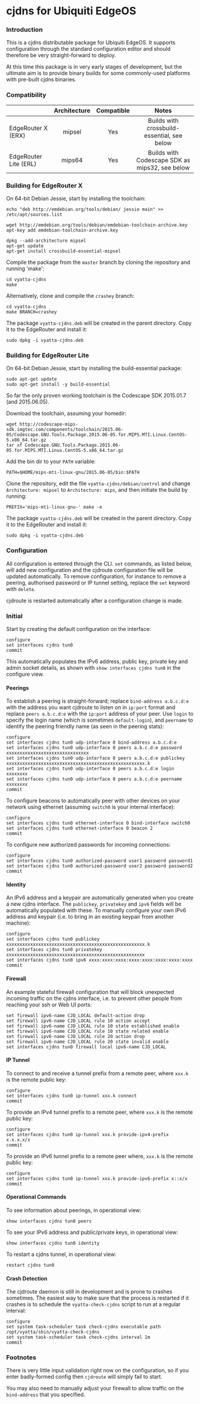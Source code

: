 # cjdns for Ubiquiti EdgeOS

### Introduction

This is a cjdns distributable package for Ubiquiti EdgeOS. It supports configuration through the standard configuration editor and should therefore be very straight-forward to deploy.

At this time this package is in very early stages of development, but the ultimate aim is to provide binary builds for some commonly-used platforms with pre-built cjdns binaries.

### Compatibility

|                       | Architecture | Compatible |                      Notes                     |
|-----------------------|:------------:|:----------:|:----------------------------------------------:|
|    EdgeRouter X (ERX) |    mipsel    |     Yes    | Builds with crossbuild-essential, see below    |
| EdgeRouter Lite (ERL) |    mips64    |     Yes    | Builds with Codescape SDK as mips32, see below |

### Building for EdgeRouter X

On 64-bit Debian Jessie, start by installing the toolchain:
```
echo "deb http://emdebian.org/tools/debian/ jessie main" >> /etc/apt/sources.list

wget http://emdebian.org/tools/debian/emdebian-toolchain-archive.key
apt-key add emdebian-toolchain-archive.key

dpkg --add-architecture mipsel
apt-get update
apt-get install crossbuild-essential-mipsel
```
Compile the package from the `master` branch by cloning the repository and running 'make':
```
cd vyatta-cjdns
make
```
Alternatively, clone and compile the `crashey` branch:
```
cd vyatta-cjdns
make BRANCH=crashey
```
The package `vyatta-cjdns.deb` will be created in the parent directory. Copy it to the EdgeRouter and install it:
```
sudo dpkg -i vyatta-cjdns.deb
```

### Building for EdgeRouter Lite

On 64-bit Debian Jessie, start by installing the build-essential package:
```
sudo apt-get update
sudo apt-get install -y build-essential
```
So far the only proven working toolchain is the Codescape SDK 2015.01.7 (and 2015.06.05).

Download the toolchain, assuming your homedir:
```
wget http://codescape-mips-sdk.imgtec.com/components/toolchain/2015.06-05/Codescape.GNU.Tools.Package.2015.06-05.for.MIPS.MTI.Linux.CentOS-5.x86_64.tar.gz
tar xf Codescape.GNU.Tools.Package.2015.06-05.for.MIPS.MTI.Linux.CentOS-5.x86_64.tar.gz
```
Add the bin dir to your `PATH` variable:
```
PATH=$HOME/mips-mti-linux-gnu/2015.06-05/bin:$PATH
```
Clone the repository, edit the file `vyatta-cjdns/debian/control` and change `Architecture: mipsel` to `Architecture: mips`, and then initiate the build by running:
```
PREFIX='mips-mti-linux-gnu-' make -e
```
The package `vyatta-cjdns.deb` will be created in the parent directory. Copy it to the EdgeRouter and install it:
```
sudo dpkg -i vyatta-cjdns.deb
```

### Configuration

All configuration is entered through the CLI. `set` commands, as listed below, will add new configuration and the cjdroute configuration file will be updated automatically. To remove configuration, for instance to remove a peering, authorised password or IP tunnel setting, replace the `set` keyword with `delete`.

cjdroute is restarted automatically after a configuration change is made.

### Initial

Start by creating the default configuration on the interface:
```
configure
set interfaces cjdns tun0
commit
```
This automatically populates the IPv6 address, public key, private key and admin socket details, as shown with `show interfaces cjdns tun0` in the configure view.

#### Peerings

To establish a peering is straight-forward; replace `bind-address a.b.c.d:e` with the address you want cjdroute to listen on in `ip:port` format and replace `peers a.b.c.d:e` with the `ip:port` address of your peer. Use `login` to specify the login name (which is sometimes `default-login`), and `peername` to identify the peering friendly name (as seen in the peering stats):
```
configure
set interfaces cjdns tun0 udp-interface 0 bind-address a.b.c.d:e
set interfaces cjdns tun0 udp-interface 0 peers a.b.c.d:e password xxxxxxxxxxxxxxxxxxxxxxxxxxxxxxx
set interfaces cjdns tun0 udp-interface 0 peers a.b.c.d:e publickey xxxxxxxxxxxxxxxxxxxxxxxxxxxxxxxxxxxxxxxxxxxxxxxxxxxx.k
set interfaces cjdns tun0 udp-interface 0 peers a.b.c.d:e login xxxxxxxx
set interfaces cjdns tun0 udp-interface 0 peers a.b.c.d:e peername xxxxxxxx
commit
```
To configure beacons to automatically peer with other devices on your network using ethernet (assuming `switch0` is your internal interface):
```
configure
set interfaces cjdns tun0 ethernet-interface 0 bind-interface switch0
set interfaces cjdns tun0 ethernet-interface 0 beacon 2
commit
```
To configure new authorized passwords for incoming connections:
```
configure
set interfaces cjdns tun0 authorized-password user1 password password1
set interfaces cjdns tun0 authorized-password user2 password password2
commit
```

#### Identity

An IPv6 address and a keypair are automatically generated when you create a new cjdns interface. The `publickey`, `privatekey` and `ipv6` fields will be automatically populated with these. To manually configure your own IPv6 address and keypair (i.e. to bring in an existing keypair from another machine):
```
configure
set interfaces cjdns tun0 publickey xxxxxxxxxxxxxxxxxxxxxxxxxxxxxxxxxxxxxxxxxxxxxxxxxxxx.k
set interfaces cjdns tun0 privatekey xxxxxxxxxxxxxxxxxxxxxxxxxxxxxxxxxxxxxxxxxxxxxxxxxxxx
set interfaces cjdns tun0 ipv6 xxxx:xxxx:xxxx:xxxx:xxxx:xxxx:xxxx:xxxx
commit
```

#### Firewall

An example stateful firewall configuration that will block unexpected incoming traffic on the cjdns interface, i.e. to prevent other people from reaching your ssh or Web UI ports:
```
set firewall ipv6-name CJD_LOCAL default-action drop
set firewall ipv6-name CJD_LOCAL rule 10 action accept
set firewall ipv6-name CJD_LOCAL rule 10 state established enable
set firewall ipv6-name CJD_LOCAL rule 10 state related enable
set firewall ipv6-name CJD_LOCAL rule 20 action drop
set firewall ipv6-name CJD_LOCAL rule 20 state invalid enable
set interfaces cjdns tun0 firewall local ipv6-name CJD_LOCAL
```

#### IP Tunnel

To connect to and receive a tunnel prefix from a remote peer, where `xxx.k` is the remote public key:
```
configure
set interfaces cjdns tun0 ip-tunnel xxx.k connect
commit
```
To provide an IPv4 tunnel prefix to a remote peer, where `xxx.k` is the remote public key:
```
configure
set interfaces cjdns tun0 ip-tunnel xxx.k provide-ipv4-prefix x.x.x.x/x
commit
```
To provide an IPv6 tunnel prefix to a remote peer where, `xxx.k` is the remote public key:
```
configure
set interfaces cjdns tun0 ip-tunnel xxx.k provide-ipv6-prefix x::x/x
commit
```

#### Operational Commands

To see information about peerings, in operational view:
```
show interfaces cjdns tun0 peers
```
To see your IPv6 address and public/private keys, in operational view:
```
show interfaces cjdns tun0 identity
```
To restart a cjdns tunnel, in operational view:
```
restart cjdns tun0
```

#### Crash Detection

The cjdroute daemon is still in development and is prone to crashes sometimes. The easiest way to make sure that the process is restarted if it crashes is to schedule the `vyatta-check-cjdns` script to run at a regular interval:
```
configure
set system task-scheduler task check-cjdns executable path /opt/vyatta/sbin/vyatta-check-cjdns
set system task-scheduler task check-cjdns interval 1m
commit
```

### Footnotes

There is very little input validation right now on the configuration, so if you enter badly-formed config then `cjdroute` will simply fail to start.

You may also need to manually adjust your firewall to allow traffic on the `bind-address` that you specified.
